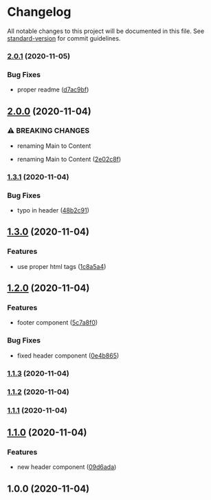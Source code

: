 # Changelog

All notable changes to this project will be documented in this file. See [standard-version](https://github.com/conventional-changelog/standard-version) for commit guidelines.

### [2.0.1](https://github.com/pbalawender/conventional-commits-playground/compare/v2.0.0...v2.0.1) (2020-11-05)


### Bug Fixes

* proper readme ([d7ac9bf](https://github.com/pbalawender/conventional-commits-playground/commit/d7ac9bfd47bbb5b9b597f92f62debe5d9a559d14))

## [2.0.0](https://github.com/pbalawender/conventional-commits-playground/compare/v1.3.1...v2.0.0) (2020-11-04)


### ⚠ BREAKING CHANGES

* renaming Main to Content

* renaming Main to Content ([2e02c8f](https://github.com/pbalawender/conventional-commits-playground/commit/2e02c8f333a7e3e47115683ae55452b2e8bfff2e))

### [1.3.1](https://github.com/pbalawender/conventional-commits-playground/compare/v1.3.0...v1.3.1) (2020-11-04)


### Bug Fixes

* typo in header ([48b2c91](https://github.com/pbalawender/conventional-commits-playground/commit/48b2c916c5ba21980b7031fec4e432ab079682c1))

## [1.3.0](https://github.com/pbalawender/conventional-commits-playground/compare/v1.2.0...v1.3.0) (2020-11-04)


### Features

* use proper html tags ([1c8a5a4](https://github.com/pbalawender/conventional-commits-playground/commit/1c8a5a495062d5e2062c4cca69a3949b798e7e5f))

## [1.2.0](https://github.com/pbalawender/conventional-commits-playground/compare/v1.1.3...v1.2.0) (2020-11-04)


### Features

* footer component ([5c7a8f0](https://github.com/pbalawender/conventional-commits-playground/commit/5c7a8f04973c9ca0e285f0a7fe21138166986854))


### Bug Fixes

* fixed header component ([0e4b865](https://github.com/pbalawender/conventional-commits-playground/commit/0e4b86538a2525c6980f9b35a864e9735adb1c9e))

### [1.1.3](https://github.com/pbalawender/conventional-commits-playground/compare/v1.1.0...v1.1.3) (2020-11-04)

### [1.1.2](https://github.com/pbalawender/conventional-commits-playground/compare/v1.1.0...v1.1.2) (2020-11-04)

### [1.1.1](https://github.com/pbalawender/conventional-commits-playground/compare/v1.1.0...v1.1.1) (2020-11-04)

## [1.1.0](https://github.com/pbalawender/conventional-commits-playground/compare/v1.0.0...v1.1.0) (2020-11-04)


### Features

* new header component ([09d6ada](https://github.com/pbalawender/conventional-commits-playground/commit/09d6ada92ec89a382d08d43046742dfc5f589bb8))

## 1.0.0 (2020-11-04)
